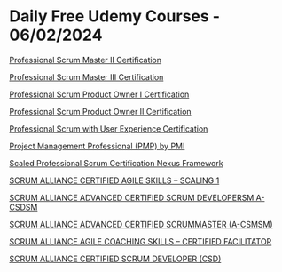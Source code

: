 # Daily Free Udemy Courses - 06/02/2024

[Professional Scrum Master II Certification](https://www.udemy.com/course/professional-scrum-master-ii-certification/?couponCode=FEB1-TESTS-FREE)
[Professional Scrum Master III Certification](https://www.udemy.com/course/professional-scrum-master-iii-certification/?couponCode=FEB1-TESTS-FREE)
[Professional Scrum Product Owner I Certification](https://www.udemy.com/course/professional-scrum-product-owner-i-certification/?couponCode=FEB1-TESTS-FREE)
[Professional Scrum Product Owner II Certification](https://www.udemy.com/course/professional-scrum-product-owner-ii-certification/?couponCode=FEB1-TESTS-FREE)
[Professional Scrum with User Experience Certification](https://www.udemy.com/course/professional-scrum-with-user-experience-certification/?couponCode=FEB1-TESTS-FREE)
[Project Management Professional (PMP) by PMI](https://www.udemy.com/course/project-management-professional-pmp-by-pmi/?couponCode=FEB1-TESTS-FREE)
[Scaled Professional Scrum Certification Nexus Framework](https://www.udemy.com/course/scaled-professional-scrum-certification-nexus-framework/?couponCode=FEB1-TESTS-FREE)
[SCRUM ALLIANCE CERTIFIED AGILE SKILLS – SCALING 1](https://www.udemy.com/course/scrum-alliance-certified-agile-skills-scaling-1/?couponCode=FEB1-TESTS-FREE)
[SCRUM ALLIANCE ADVANCED CERTIFIED SCRUM DEVELOPERSM A-CSDSM](https://www.udemy.com/course/scrum-alliance-advanced-certified-scrum-developersm-a-csdsm/?couponCode=FEB1-TESTS-FREE)
[SCRUM ALLIANCE ADVANCED CERTIFIED SCRUMMASTER (A-CSMSM)](https://www.udemy.com/course/scrum-alliance-advanced-certified-scrummaster-a-csmsm/?couponCode=FEB1-TESTS-FREE)
[SCRUM ALLIANCE AGILE COACHING SKILLS – CERTIFIED FACILITATOR](https://www.udemy.com/course/scrum-alliance-agile-coaching-skills-certified-facilitator/?couponCode=FEB1-TESTS-FREE)
[SCRUM ALLIANCE CERTIFIED SCRUM DEVELOPER (CSD)](https://www.udemy.com/course/scrum-alliance-certified-scrum-developer-csd/?couponCode=FEB1-TESTS-FREE)
